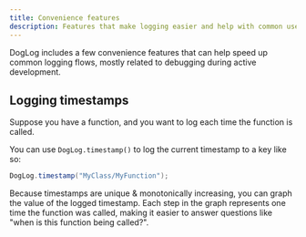 ```yaml
---
title: Convenience features
description: Features that make logging easier and help with common use cases.
---
```


DogLog includes a few convenience features that can help speed up common logging flows, mostly related to debugging during active development.

## Logging timestamps

Suppose you have a function, and you want to log each time the function is called.

You can use `DogLog.timestamp()` to log the current timestamp to a key like so:

```java
DogLog.timestamp("MyClass/MyFunction");
```

Because timestamps are unique & monotonically increasing, you can graph the value of the logged timestamp.
Each step in the graph represents one time the function was called, making it easier to answer questions like "when is this function being called?".
